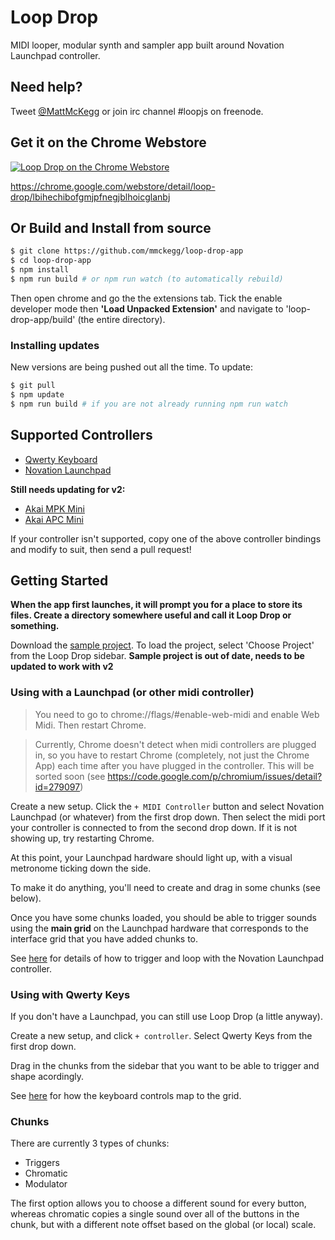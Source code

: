 Loop Drop
===

MIDI looper, modular synth and sampler app built around Novation Launchpad controller.

## Need help?

Tweet [@MattMcKegg](https://twitter.com/MattMcKegg) or join irc channel #loopjs on freenode.

## Get it on the Chrome Webstore

[![Loop Drop on the Chrome Webstore](https://raw.githubusercontent.com/mmckegg/loop-drop-app/master/tile.png)](https://chrome.google.com/webstore/detail/loop-drop/lbihechibofgmjpfnegjblhoicglanbj)

https://chrome.google.com/webstore/detail/loop-drop/lbihechibofgmjpfnegjblhoicglanbj

## Or Build and Install from source

```bash
$ git clone https://github.com/mmckegg/loop-drop-app
$ cd loop-drop-app
$ npm install
$ npm run build # or npm run watch (to automatically rebuild) 
```

Then open chrome and go the the extensions tab. Tick the enable developer mode then **'Load Unpacked Extension'** and navigate to 'loop-drop-app/build' (the entire directory).

### Installing updates

New versions are being pushed out all the time. To update:

```bash
$ git pull
$ npm update
$ npm run build # if you are not already running npm run watch
```

## Supported Controllers

- [Qwerty Keyboard](https://github.com/mmckegg/loop-qwerty)
- [Novation Launchpad](https://github.com/mmckegg/loop-launchpad)

**Still needs updating for v2:**

- [Akai MPK Mini](https://github.com/mmckegg/loop-mpkmini)
- [Akai APC Mini](https://github.com/fourseven/loop-apcmini)

If your controller isn't supported, copy one of the above controller bindings and modify to suit, then send a pull request!

## Getting Started

**When the app first launches, it will prompt you for a place to store its files. Create a directory somewhere useful and call it Loop Drop or something.**

Download the [sample project](https://github.com/mmckegg/loop-drop-sample-project/archive/master.zip). To load the project, select 'Choose Project' from the Loop Drop sidebar. **Sample project is out of date, needs to be updated to work with v2**

### Using with a Launchpad (or other midi controller)

> You need to go to chrome://flags/#enable-web-midi and enable Web Midi. Then restart Chrome.

> Currently, Chrome doesn't detect when midi controllers are plugged in, so you have to restart Chrome (completely, not just the Chrome App) each time after you have plugged in the controller. This will be sorted soon (see  https://code.google.com/p/chromium/issues/detail?id=279097)

Create a new setup. Click the `+ MIDI Controller` button and select Novation Launchpad (or whatever) from the first drop down. Then select the midi port your controller is connected to from the second drop down. If it is not showing up, try restarting Chrome.

At this point, your Launchpad hardware should light up, with a visual metronome ticking down the side.

To make it do anything, you'll need to create and drag in some chunks (see below).

Once you have some chunks loaded, you should be able to trigger sounds using the **main grid** on the Launchpad hardware that corresponds to the interface grid that you have added chunks to.

See [here](https://github.com/mmckegg/loop-qwerty) for details of how to trigger and loop with the Novation Launchpad controller.

### Using with Qwerty Keys

If you don't have a Launchpad, you can still use Loop Drop (a little anyway).

Create a new setup, and click `+ controller`. Select Qwerty Keys from the first drop down.

Drag in the chunks from the sidebar that you want to be able to trigger and shape acordingly.

See [here](https://github.com/mmckegg/loop-qwerty) for how the keyboard controls map to the grid.

### Chunks

There are currently 3 types of chunks:
  - Triggers
  - Chromatic
  - Modulator

The first option allows you to choose a different sound for every button, whereas chromatic copies a single sound over all of the buttons in the chunk, but with a different note offset based on the global (or local) scale.
